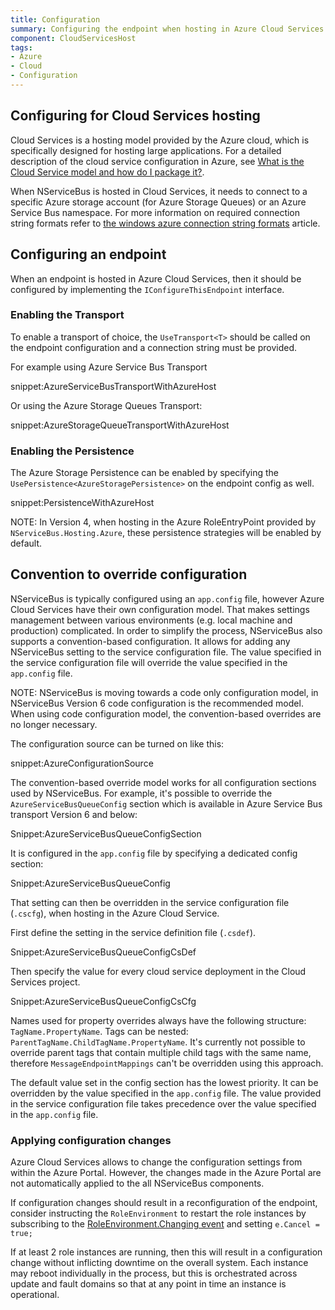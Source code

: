 ```yaml
---
title: Configuration
summary: Configuring the endpoint when hosting in Azure Cloud Services
component: CloudServicesHost
tags:
- Azure
- Cloud
- Configuration
---
```



## Configuring for Cloud Services hosting

Cloud Services is a hosting model provided by the Azure cloud, which is specifically designed for hosting large applications. For a detailed description of the cloud service configuration in Azure, see [What is the Cloud Service model and how do I package it?](https://azure.microsoft.com/en-us/documentation/articles/cloud-services-model-and-package/).

When NServiceBus is hosted in Cloud Services, it needs to connect to a specific Azure storage account (for Azure Storage Queues) or an Azure Service Bus namespace. For more information on required connection string formats refer to [the windows azure connection string formats](http://www.connectionstrings.com/windows-azure/) article.


## Configuring an endpoint

When an endpoint is hosted in Azure Cloud Services, then it should be configured by implementing the  `IConfigureThisEndpoint` interface.


### Enabling the Transport

To enable a transport of choice, the `UseTransport<T>` should be called on the endpoint configuration and a connection string must be provided.

For example using Azure Service Bus Transport

snippet:AzureServiceBusTransportWithAzureHost

Or using the Azure Storage Queues Transport:

snippet:AzureStorageQueueTransportWithAzureHost


### Enabling the Persistence

The Azure Storage Persistence can be enabled by specifying the `UsePersistence<AzureStoragePersistence>` on the endpoint config as well.

snippet:PersistenceWithAzureHost

NOTE: In Version 4, when hosting in the Azure RoleEntryPoint provided by `NServiceBus.Hosting.Azure`, these persistence strategies will be enabled by default.


## Convention to override configuration

NServiceBus is typically configured using an `app.config` file, however Azure Cloud Services have their own configuration model. That makes settings management between various environments (e.g. local machine and production) complicated. In order to simplify the process, NServiceBus also supports a convention-based configuration. It allows for adding any NServiceBus setting to the service configuration file. The value specified in the service configuration file will override the value specified in the `app.config` file.

NOTE: NServiceBus is moving towards a code only configuration model, in NServiceBus Version 6 code configuration is the recommended model. When using code configuration model, the convention-based overrides are no longer necessary.

The configuration source can be turned on like this:

snippet:AzureConfigurationSource

The convention-based override model works for all configuration sections used by NServiceBus. For example, it's possible to override the `AzureServiceBusQueueConfig` section which is available in Azure Service Bus transport Version 6 and below:

Snippet:AzureServiceBusQueueConfigSection

It is configured in the `app.config` file by specifying a dedicated config section:

Snippet:AzureServiceBusQueueConfig

That setting can then be overridden in the service configuration file (`.cscfg`), when hosting in the Azure Cloud Service.

First define the setting in the service definition file (`.csdef`).

Snippet:AzureServiceBusQueueConfigCsDef

Then specify the value for every cloud service deployment in the Cloud Services project.

Snippet:AzureServiceBusQueueConfigCsCfg

Names used for property overrides always have the following structure:  `TagName.PropertyName`. Tags can be nested: `ParentTagName.ChildTagName.PropertyName`. It's currently not possible to override parent tags that contain multiple child tags with the same name, therefore `MessageEndpointMappings` can't be overridden using this approach.

The default value set in the config section has the lowest priority. It can be overridden by the value specified in the `app.config` file. The value provided in the service configuration file takes precedence over the value specified in the `app.config` file.


### Applying configuration changes

Azure Cloud Services allows to change the configuration settings from within the Azure Portal. However, the changes made in the Azure Portal are not automatically applied to the all NServiceBus components.

If configuration changes should result in a reconfiguration of the endpoint, consider instructing the `RoleEnvironment` to restart the role instances by subscribing to the [RoleEnvironment.Changing event](https://msdn.microsoft.com/en-us/library/microsoft.windowsazure.serviceruntime.roleenvironment.changing.aspx) and setting `e.Cancel = true;`

If at least 2 role instances are running, then this will result in a configuration change without inflicting downtime on the overall system. Each instance may reboot individually in the process, but this is orchestrated across update and fault domains so that at any point in time an instance is operational.
